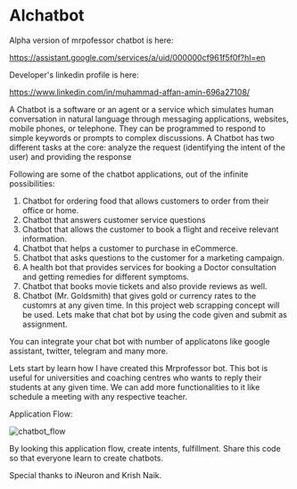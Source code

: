 # AIchatbot

Alpha version of mrpofessor chatbot is here:

https://assistant.google.com/services/a/uid/000000cf961f5f0f?hl=en

Developer's linkedin profile is here:

https://www.linkedin.com/in/muhammad-affan-amin-696a27108/

A Chatbot is a software or an agent or a service which simulates human conversation in natural language through messaging applications, websites, mobile phones, or telephone. They can be programmed to respond to simple keywords or prompts to complex discussions.
A Chatbot has two different tasks at the core: analyze the request (identifying the intent of the user) and providing the response

Following are some of the chatbot applications, out of the infinite possibilities:

1. Chatbot for ordering food that allows customers to order from their office or home.
2. Chatbot that answers customer service questions
3. Chatbot that allows the customer to book a flight and receive relevant information.
4. Chatbot that helps a customer to purchase in eCommerce.
5. Chatbot that asks questions to the customer for a marketing campaign.
6. A health bot that provides services for booking a Doctor consultation and getting remedies for different symptoms.
7. Chatbot that books movie tickets and also provide reviews as well.
8. Chatbot (Mr. Goldsmith) that gives gold or currency rates to the customrs at any given time. In this project web scrapping concept will be used. Lets make that chat bot by using the code given and submit as assignment.

You can integrate your chat bot with number of applicatons like google assistant, twitter, telegram and many more.

Lets start by learn how I have created this Mrprofessor bot. This bot is useful for universities and coaching centres who wants to reply their students at any given time. We can add more functionalities to it like schedule a meeting with any respective teacher.

Application Flow:

![chatbot_flow](https://user-images.githubusercontent.com/36659805/77891264-22049380-728a-11ea-93cf-001618fdaa22.PNG)

By looking this application flow, create intents, fulfillment. Share this code so that everyone learn to create chatbots.

Special thanks to iNeuron and Krish Naik.
